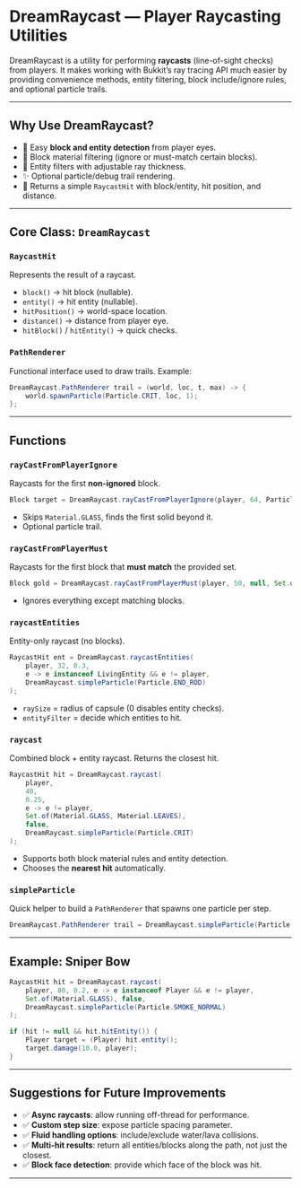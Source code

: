 # DreamRaycast — Player Raycasting Utilities

DreamRaycast is a utility for performing **raycasts** (line-of-sight checks) from players. It makes working with Bukkit’s ray tracing API much easier by providing convenience methods, entity filtering, block include/ignore rules, and optional particle trails.

---

## Why Use DreamRaycast?

* 🔦 Easy **block and entity detection** from player eyes.
* 🧱 Block material filtering (ignore or must-match certain blocks).
* 👥 Entity filters with adjustable ray thickness.
* ✨ Optional particle/debug trail rendering.
* 📏 Returns a simple `RaycastHit` with block/entity, hit position, and distance.

---

## Core Class: `DreamRaycast`

### `RaycastHit`

Represents the result of a raycast.

* `block()` → hit block (nullable).
* `entity()` → hit entity (nullable).
* `hitPosition()` → world-space location.
* `distance()` → distance from player eye.
* `hitBlock()` / `hitEntity()` → quick checks.

### `PathRenderer`

Functional interface used to draw trails. Example:

```java
DreamRaycast.PathRenderer trail = (world, loc, t, max) -> {
    world.spawnParticle(Particle.CRIT, loc, 1);
};
```

---

## Functions

### `rayCastFromPlayerIgnore`

Raycasts for the first **non-ignored** block.

```java
Block target = DreamRaycast.rayCastFromPlayerIgnore(player, 64, Particle.CRIT, Set.of(Material.GLASS));
```

* Skips `Material.GLASS`, finds the first solid beyond it.
* Optional particle trail.

### `rayCastFromPlayerMust`

Raycasts for the first block that **must match** the provided set.

```java
Block gold = DreamRaycast.rayCastFromPlayerMust(player, 50, null, Set.of(Material.GOLD_BLOCK));
```

* Ignores everything except matching blocks.

### `raycastEntities`

Entity-only raycast (no blocks).

```java
RaycastHit ent = DreamRaycast.raycastEntities(
    player, 32, 0.3,
    e -> e instanceof LivingEntity && e != player,
    DreamRaycast.simpleParticle(Particle.END_ROD)
);
```

* `raySize` = radius of capsule (0 disables entity checks).
* `entityFilter` = decide which entities to hit.

### `raycast`

Combined block + entity raycast. Returns the closest hit.

```java
RaycastHit hit = DreamRaycast.raycast(
    player,
    40,
    0.25,
    e -> e != player,
    Set.of(Material.GLASS, Material.LEAVES),
    false,
    DreamRaycast.simpleParticle(Particle.CRIT)
);
```

* Supports both block material rules and entity detection.
* Chooses the **nearest hit** automatically.

### `simpleParticle`

Quick helper to build a `PathRenderer` that spawns one particle per step.

```java
DreamRaycast.PathRenderer trail = DreamRaycast.simpleParticle(Particle.END_ROD);
```

---

## Example: Sniper Bow

```java
RaycastHit hit = DreamRaycast.raycast(
    player, 80, 0.2, e -> e instanceof Player && e != player,
    Set.of(Material.GLASS), false,
    DreamRaycast.simpleParticle(Particle.SMOKE_NORMAL)
);

if (hit != null && hit.hitEntity()) {
    Player target = (Player) hit.entity();
    target.damage(10.0, player);
}
```

---

## Suggestions for Future Improvements

* ✅ **Async raycasts**: allow running off-thread for performance.
* ✅ **Custom step size**: expose particle spacing parameter.
* ✅ **Fluid handling options**: include/exclude water/lava collisions.
* ✅ **Multi-hit results**: return all entities/blocks along the path, not just the closest.
* ✅ **Block face detection**: provide which face of the block was hit.

---